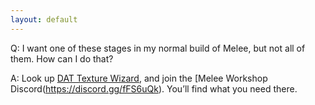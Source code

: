 ```yaml
---
layout: default
---
```


Q: I want one of these stages in my normal build of Melee, but not all of them. How can I do that?

A: Look up [DAT Texture Wizard](https://smashboards.com/threads/dat-texture-wizard-current-version-6-1-1.373777/), and join the [Melee Workshop Discord(https://discord.gg/fFS6uQk). You’ll find what you need there.
